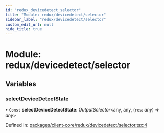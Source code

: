 ```yaml
---
id: "redux_devicedetect_selector"
title: "Module: redux/devicedetect/selector"
sidebar_label: "redux/devicedetect/selector"
custom_edit_url: null
hide_title: true
---
```


# Module: redux/devicedetect/selector

## Variables

### selectDeviceDetectState

• `Const` **selectDeviceDetectState**: *OutputSelector*<any, any, (`res`: *any*) => *any*\>

Defined in: [packages/client-core/redux/devicedetect/selector.tsx:4](https://github.com/xr3ngine/xr3ngine/blob/66a84a950/packages/client-core/redux/devicedetect/selector.tsx#L4)
